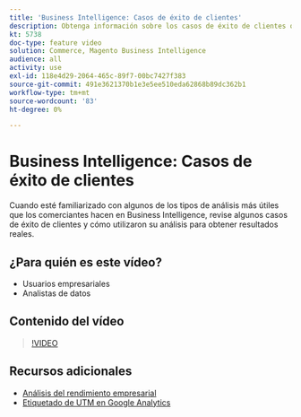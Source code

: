 ```yaml
---
title: 'Business Intelligence: Casos de éxito de clientes'
description: Obtenga información sobre los casos de éxito de clientes que utilizan Business Intelligence.
kt: 5738
doc-type: feature video
solution: Commerce, Magento Business Intelligence
audience: all
activity: use
exl-id: 118e4d29-2064-465c-89f7-00bc7427f383
source-git-commit: 491e3621370b1e3e5ee510eda62868b89dc362b1
workflow-type: tm+mt
source-wordcount: '83'
ht-degree: 0%

---
```


# Business Intelligence: Casos de éxito de clientes

Cuando esté familiarizado con algunos de los tipos de análisis más útiles que los comerciantes hacen en Business Intelligence, revise algunos casos de éxito de clientes y cómo utilizaron su análisis para obtener resultados reales.

## ¿Para quién es este vídeo?

- Usuarios empresariales
- Analistas de datos

## Contenido del vídeo

>[!VIDEO](https://video.tv.adobe.com/v/35992?quality=12&learn=on)

## Recursos adicionales

- [Análisis del rendimiento empresarial](https://docs.magento.com/mbi/data-analyst/analysis/bus-perf-analysis.html)
- [Etiquetado de UTM en Google Analytics](https://docs.magento.com/mbi/best-practices/utm-tagging-google.html)
